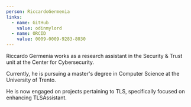 ```yaml
---
person: RiccardoGermenia
links:
  - name: GitHub
    value: odinmylord
  - name: ORCID
    value: 0009-0009-9283-8030
---
```

Riccardo Germenia works as a research assistant in the Security & Trust unit at the Center for Cybersecurity.

Currently, he is pursuing a master's degree in Computer Science at the University of Trento.

He is now engaged on projects pertaining to TLS, specifically focused on enhancing TLSAssistant.